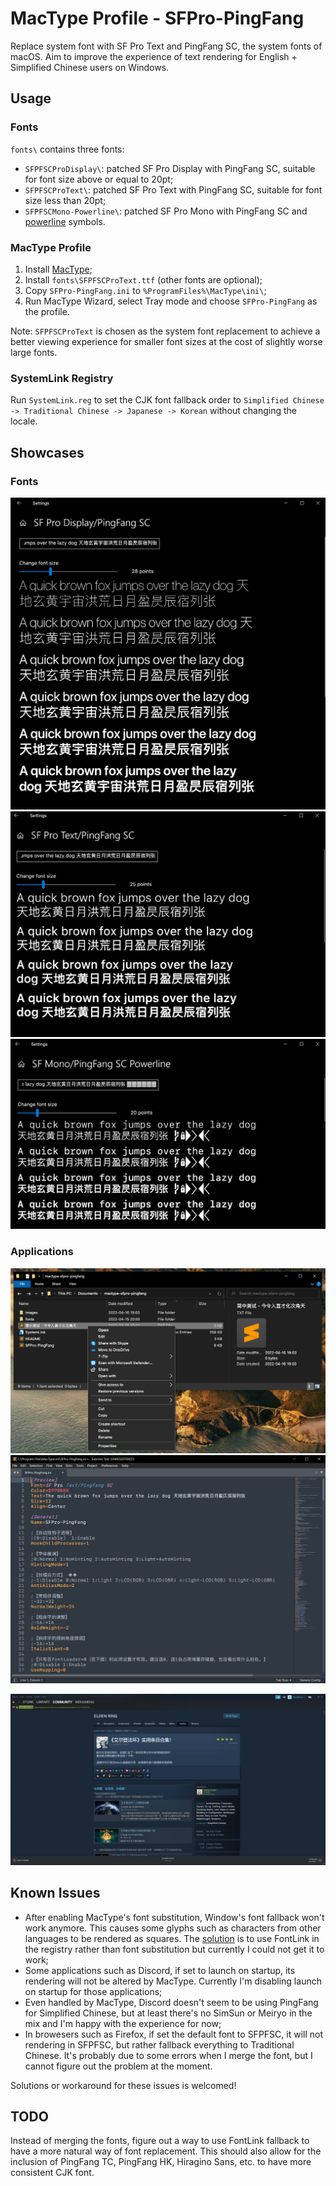 # MacType Profile - SFPro-PingFang

Replace system font with SF Pro Text and PingFang SC, the system fonts of macOS. Aim to improve the experience of text rendering for English + Simplified Chinese users on Windows.

## Usage
### Fonts
`fonts\` contains three fonts:
- `SFPFSCProDisplay\`: patched SF Pro Display with PingFang SC, suitable for font size above or equal to 20pt;
- `SFPFSCProText\`: patched SF Pro Text with PingFang SC, suitable for font size less than 20pt;
- `SFPFSCMono-Powerline\`: patched SF Pro Mono with PingFang SC and [powerline](https://github.com/powerline/powerline) symbols.

### MacType Profile
1. Install [MacType](https://github.com/snowie2000/mactype);
2. Install `fonts\SFPFSCProText.ttf` (other fonts are optional);
3. Copy `SFPro-PingFang.ini` to `%ProgramFiles%\MacType\ini\`;
4. Run MacType Wizard, select Tray mode and choose `SFPro-PingFang` as the profile.

Note: `SFPFSCProText` is chosen as the system font replacement to achieve a better viewing experience for smaller font sizes at the cost of slightly worse large fonts.

### SystemLink Registry
Run `SystemLink.reg` to set the CJK font fallback order to `Simplified Chinese -> Traditional Chinese -> Japanese -> Korean` without changing the locale.

## Showcases

### Fonts

![](./images/SFPFSCProDisplay-demo.png)
![](./images/SFPFSCProText-demo.png)
![](./images/SFPFSCMono-demo.png)

### Applications

![](./images/explorer-demo.png)
![](./images/sublime-demo.png)

![](./images/steam-demo.png)

## Known Issues

- After enabling MacType's font substitution, Window's font fallback won't work anymore. This causes some glyphs such as characters from other languages to be rendered as squares. The [solution](https://github.com/snowie2000/mactype/issues/576) is to use FontLink in the registry rather than font substitution but currently I could not get it to work;
- Some applications such as Discord, if set to launch on startup, its rendering will not be altered by MacType. Currently I'm disabling launch on startup for those applications;
- Even handled by MacType, Discord doesn't seem to be using PingFang for Simplified Chinese, but at least there's no SimSun or Meiryo in the mix and I'm happy with the experience for now;
- In browesers such as Firefox, if set the default font to SFPFSC, it will not rendering in SFPFSC, but rather fallback everything to Traditional Chinese. It's probably due to some errors when I merge the font, but I cannot figure out the problem at the moment.

Solutions or workaround for these issues is welcomed!

## TODO

Instead of merging the fonts, figure out a way to use FontLink fallback to have a more natural way of font replacement. This should also allow for the inclusion of PingFang TC, PingFang HK, Hiragino Sans, etc. to have more consistent CJK font.
